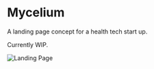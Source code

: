 # Mycelium

A landing page concept for a health tech start up.

Currently WIP.

![Landing Page](/mycelium.gif)
